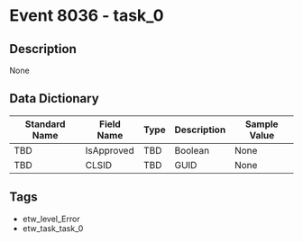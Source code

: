 # Event 8036 - task_0

## Description
None

## Data Dictionary
|Standard Name|Field Name|Type|Description|Sample Value|
|---|---|---|---|---|
|TBD|IsApproved|TBD|Boolean|None|None|
|TBD|CLSID|TBD|GUID|None|None|

## Tags
* etw_level_Error
* etw_task_task_0